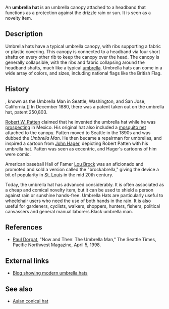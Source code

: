 An **umbrella hat** is an umbrella canopy attached to a headband that
functions as a protection against the drizzle rain or sun. It is seen as
a novelty item.

## Description

Umbrella hats have a typical umbrella canopy, with ribs supporting a
fabric or plastic covering. This canopy is connected to a headband via
four short shafts on every other rib to keep the canopy over the head.
The canopy is generally collapsible, with the ribs and fabric collapsing
around the headband shafts, much like a typical
[umbrella](umbrella "wikilink"). Umbrella hats can come in a wide array
of colors, and sizes, including national flags like the British Flag.

## History

, known as the Umbrella Man in Seattle, Washington, and San Jose,
California.\]\] In December 1880, there was a patent taken out on the
umbrella hat, patent 250,803.

[Robert W. Patten](Robert_W._Patten "wikilink") claimed that he invented
the umbrella hat while he was [prospecting](prospecting "wikilink") in
Mexico. His original hat also included a [mosquito
net](mosquito_net "wikilink") attached to the canopy. Patten moved to
Seattle in the 1890s and was dubbed the *Umbrella Man*. He then became a
repairman for umbrellas, and inspired a cartoon from [John
Hager](John_Hager_(cartoonist) "wikilink"), depicting Robert Patten with
his umbrella hat. Patten was seen as eccentric, and Hager's cartoons of
him were comic.

American baseball Hall of Famer [Lou Brock](Lou_Brock "wikilink") was an
aficionado and promoted and sold a version called the "brockabrella,"
giving the device a bit of popularity in [St.
Louis](St._Louis,_Missouri "wikilink") in the mid 20th century.

Today, the umbrella hat has advanced considerably. It is often
associated as a cheap and comical novelty item, but it can be used to
shield a person against rain or sunshine hands-free. Umbrella Hats are
particularly useful to wheelchair users who need the use of both hands
in the rain. It is also useful for gardeners, cyclists, walkers,
shoppers, hunters, fishers, political canvassers and general manual
laborers.Black umbrella man.

## References

-   [Paul Dorpat](Paul_Dorpat "wikilink"), "Now and Then: The Umbrella
    Man," The Seattle Times, Pacific Northwest Magazine, April 5, 1998.

## External links

-   [Blog showing modern umbrella
    hats](http://andsomeguysblog.blogspot.com/2010/09/dudes-wearing-umbrella-hats.html)

## See also

-   [Asian conical hat](Asian_conical_hat "wikilink")